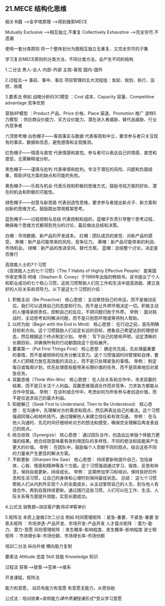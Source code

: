 ## 21.MECE 结构化思维
相关书籍 -->金字塔原理  -->得到搜索MECE

Mutually Exclusive  -->相互独立,不重复
Collectively Exhaustive  -->完全穷尽,不遗漏

使用一套分类原则
将一个整体划分为既相互独立无重复、又完全穷尽的子集

学习复合MECE原则的分类方法，不同分类方法，会产生不同的结构

1.二分法
男人-女人
内部-外部
主观-客观
国内-国外

2.过程法-->  事前、事中、事后
项目管理的五大流程组：发起、规划、执行、监控、收尾

3.要素法
例如
战略分析的3C模型 ：Cost 成本、Capacity 容量、Competitive advantage 竞争优势

营销4P模型 ：Product 产品、Price 价格、Place 渠道、Promotion 推广
波特5力模型 ：供应商议价能力、买方议价能力、潜在进入者威胁、替代品威胁、行业内竞争者

六顶思考帽
白色帽子——客观事实与数据
代表客观和中立，要求参与者只关注现有的事实、数据和信息，避免感情和主观推测。

红色帽子——情感与直觉
代表情感和直觉。参与者可以表达自己的情感、直觉和感受，无需解释或分析。

黑色帽子——谨慎与批判
代表审慎和批判。专注于潜在的风险、问题和负面结果，帮助评估方案的缺点和可能的失败。

黄色帽子——乐观与机会
代表乐观和积极的思维方式，鼓励寻找方案的好处、潜在的机会和积极的可能性。

绿色帽子——创意与新思路
代表创造性思维，要求参与者提出新点子、新方案和创新的思维方式，鼓励跳出常规框架思考。

蓝色帽子——过程控制与总结
代表控制和组织。蓝帽子负责引导整个思考过程，确保每个思维方式都得到充分的讨论，最后做出总结和决策。

白帽：市场数据、新产品的开发成本。
红帽：团队成员的直觉、对新产品的感受。
黑帽：新产品可能带来的风险，竞争压力。
黄帽：新产品可能带来的利润、市场机会。
绿帽：新产品的改进空间、替代方案。
蓝帽：总结整个讨论，决定是否推行


高效能人士的7个习惯  
《高效能人士的七个习惯》（The 7 Habits of Highly Effective People） 是美国作家史蒂芬·柯维（Stephen R. Covey）于1989年出版的畅销书。该书提出了个人和职业成功的七个核心习惯，这些习惯帮助人们在工作和生活中提高效能、建立良好的人际关系和领导力。以下是这七个习惯的介绍：

1. 积极主动（Be Proactive）
核心思想： 主动掌控自己的命运，而不是被动反应。我们可以选择自己的态度和行为，而不是让外界环境决定一切。积极主动的人懂得承担责任，控制自己的反应，不把问题归咎于外界。
举例： 面对挑战时，主动思考如何解决问题，而不是只抱怨环境或等待别人帮助。
2. 以终为始（Begin with the End in Mind）
核心思想： 在行动之前，首先明确目标和方向。这个习惯鼓励人们设定长远的目标，想象自己希望达到的理想状态，然后根据这个终点制定计划。
举例： 写下自己的使命声明，设定清晰的长期目标，并确保所有的行动都围绕这个目标展开。
3. 要事第一（Put First Things First）
核心思想： 确定优先级，先处理最重要的事情，而不是被琐碎的任务分散注意力。这个习惯强调时间管理和自律，要求人们把精力放在高效能的活动上，而不是只处理紧急的事情。
举例： 制定每日或每周计划，优先处理那些能带来长期价值的任务，而不是简单地应对紧急任务。
4. 双赢思维（Think Win-Win）
核心思想： 在人际关系和合作中，寻求双赢的结果，而不是只关注个人利益。双赢思维强调合作而非竞争，力求各方都能从合作中受益。
举例： 在谈判或合作中，考虑如何为所有参与者创造价值，而不是仅追求自己的最大利益。
5. 知彼解己（Seek First to Understand, Then to Be Understood）
核心思想： 在沟通中，先理解对方的需求和观点，然后再表达自己的看法。这个习惯强调同理心和倾听技巧，通过理解他人来建立信任和有效沟通。
举例： 在与他人沟通时，先花时间仔细倾听对方的想法和感受，确保完全理解后再发表自己的观点。
6. 统合综效（Synergize）
核心思想： 通过团队合作，创造出比单独个体能力更强的结果。统合综效意味着有效利用团队的多样性、不同的想法和技能来产生更大的价值。
举例： 在团队中，鼓励每个人贡献不同的观点，结合这些不同的力量来产生更佳的解决方案。
7. 不断更新（Sharpen the Saw）
核心思想： 持续更新和提升自己，包括身体、心智、情感和精神等各个方面。这个习惯强调通过学习、锻炼、反思和休息，保持自我更新，持续成长。
举例： 定期参加学习和培训，保持良好的作息和生活习惯，让自己的身体和心理时刻保持最佳状态。
总结：
这七个习惯帮助人们从内到外实现个人的全面成长，从主动掌控自己的人生，到与他人有效合作，再到自我持续更新。通过践行这些习惯，人们可以在工作、生活、人际关系等方面提升效能，实现长期成功。


4.公式法
销售额=进店客户数*购买率*客单价

5.矩阵法  本质上是做2次二分法
例如
时间管理矩阵 ：紧急-重要、不紧急-重要
安索夫矩阵 ：市场渗透-产品开发、市场开发-产品开发
人才盘点矩阵 ：潜力-能力、潜力-意愿
风险管理矩阵 ：发生概率-影响程度、发生概率-影响程度
波士顿矩阵 ：市场增长率-市场份额、市场增长率-市场份额

培训二分法
纵向升维
横向能力复制

要素法
Attitude 态度
Skill 技能
Knowledge 知识

过程法
获客-->提案-->签单-->维系


开发课程，矩阵法

能力和意愿， 动员有能力有意愿
有意愿无能力，从旁协助

公式法：培训效果=讲师能力*课件质量*授课形式*受众学习意愿
